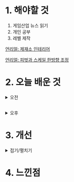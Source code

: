 
# 1. 해야할 것

1. 게임산업 뉴스 읽기 
2. 개인 공부  
3. 레벨 제작

[언리얼: 제재소 인테리어](https://dev.epicgames.com/community/learning/courses/qRG/unreal-engine-b03e6f/BKmk/unreal-engine-41b681)

[언리얼: 피벗과 스케일 한방향 조정](https://forums.unrealengine.com/t/scale-object-in-1-direction/531834/2)


# 2. 오늘 배운 것

<details>
<summary>오전</summary>

## 오늘의 뉴스
■ 원신, e스포츠 대회 신규 시즌 참가 신청 시작
호요버스(HoYoverse)는 오픈월드 어드벤처 RPG ‘원신’에서 e스포츠 대회의 신규 시즌 참가자 등록을 시작한다고 4일 밝혔습니다. 이번 대회는 원신 내 수집형 카드 게임 ‘일곱 성인의 소환’ 최강자를 가리는 공식 국제 토너먼트로, 원소 상성과 전투 전략을 고려해 자신이 수집한 카드로 덱을 구성해 대결합니다.

■ 캡콤 공식 라이선스 모바일 게임 ‘스트리트 파이터: 듀얼’ 정식 출시
A PLUS JAPAN INC.에서 캡콤 공식 라이선스 취득한 모바일 RPG 게임 '스트리트 파이터: 듀얼'이 오늘(4일) 앱 스토어와 구글플레이에서 정식 출시했다고 밝혔습니다. 지난 3월 6일 한국 인기가수 겸 MC 김종국을 공식 홍보모델로 발탁했다고 공개한 적이 있습니다.

■ 한빛소프트 '오디션', 스토브 채널링 오픈
한빛소프트에서 퍼블리싱을 맡고 있는 PC온라인 스타일리시 리듬댄스게임 '오디션'이 국내 서비스를 확장합니다. 오디션은 자체 포털인 '한빛온' 서비스뿐만 아니라 다음, 한게임 플랫폼 유저 대상으로 채널링 서비스를 제공 중이며 이번에 스토브 유저들과도 만나게 됐습니다.

■ 에픽게임즈, '시작해요 언리얼 2024' 사전등록 시작
세계적인 게임 개발사이자 언리얼 엔진, 스토어 및 디지털 창작 생태계를 위한 모든 것을 제공하는 에픽게임즈의 한국법인 에픽게임즈 코리아(대표 박성철)는 오는 5월 2일부터 시작되는 '시작해요 언리얼 2024'의 무료 사전 등록을 시작한다고 4일 밝혔습니다. 이번 '시작해요 언리얼 2024'는 언리얼 엔진으로 애니메이션 및 이펙트 등의 다양한 인터랙티브 요소가 포함된 시네마틱 영상을 제작하는 것을 목표로, 시네마틱 영상 제작의 기본 개념과 워크플로 전반에 대한 강연이 진행됩니다.

■ 퍼스트 디센던트 이범준 PD "올여름 출시 차질 없다"
2024년 여름 정식 출시를 앞둔 넥슨의 신작 '퍼스트 디센던트'의 첫 번째 라이브 방송이 진행됐습니다. 퍼스트 디센던트의 이범준 PD는 2일, 예고 없이 약 30분간 진행된 깜짝 라이브 방송을 통해 유저들의 질문에 답하며 출시 전부터 유저들과 한층 더 가까워질 수 있는 접점을 만들었습니다.

■ 로블록스, '진격의 거인' 공식 IP 체험 출시한다
로블록스가 일본의 대형 출판사 '주식회사 고단샤(講談社, Kodansha)'가 로블록스 플랫폼에 출시 예정인 '진격의 거인' 공식 IP 소식과 함께 개발자들이 관련 체험 및 콘텐츠에 대한 제작 지원을 받을 수 있는 '로블록스 오리지널 체험 제작 콘테스트(Roblox Original Experience Production Contest, ROECC)' 기회를 공유합니다. 세계적으로 인기를 끌고 있는 '진격의 거인' 시리즈의 출판사인 '고단샤'는 일본의 게임 개발사 '긱아웃(GeekOut)'과 손잡고 150만 달러(한화 약 20억 원) 규모의 새로운 펀드를 조성해 로블록스에 출시될 '진격의 거인' 테마 체험을 개발한다고 발표했습니다.

■ 위메이드, 리볼브 게임즈와 '본스앤블레이드' 위믹스 플레이 온보딩
위메이드(대표 박관호)가 리볼브 게임즈(Revolve Games)와 <본스앤블레이드(Bones and Blade)>의 위믹스 플레이(WEMIX PLAY) 온보딩 계약을 체결했습니다. 위메이드는 RPG, 아레나 슈팅 게임 등 다양한 장르 게임을 온보딩해, 세계 괴대 블록체인 게임 플랫폼 위믹스 플레이의 라인업을 지속 확장하고 있습니다.

■ 한국MS, 개발자들의 축제 ‘마이크로소프트 AI 투어’ 30일 개최
한국마이크로소프트가 오는 30일, 서울 양재 aT센터에서 '개발자와 엔지니어를 위한 AI의 모든 것'을 주제로 'Microsoft AI Tour in Seoul'을 개최합니다. 조원우 한국마이크로소프트 대표와 스콧 한셀만(Scott Hanselman) 마이크로소프트 개발자 커뮤니티 부사장이 '개발자를 위한 차세대 AI'를 주제로 키노트 세션을 진행합니다.

■ ‘스텔라 블레이드’ 론칭 이벤트 4월 26일 오픈
소니인터랙티브엔터테인먼트코리아(이하 SIEK)가 4월 26일(금)부터 5월 6일(월)까지 총 11일간 여의도 IFC몰 L3층 노스 아트리움에서 PlayStation®5(이하 PS5®)용 소프트웨어 스텔라 블레이드 론칭 이벤트를 진행한다고 4일 밝혔습니다. SNS 인증 이벤트, 밸런스 게임 '이브의 선택', '스텔라 네컷' 포토부스, 김형태 디렉터 사인회 등 다양한 현장 이벤트 및 전시 요소들로 방문객들에게 다채로운 즐길거리와 볼거리를 선사할 예정입니다.        

■ '나 혼자만 레벨업', 합정-뉴욕-시부야 옥외광고 진행
넷마블(대표 권영식, 김병규)은 ‘나 혼자만 레벨업’ IP 최초 게임화를 기념해 ‘나 혼자만 레벨업’ 애니메이션 제작위원회와 공동 프로모션을 진행했다고 3일 밝혔습니다. 이번 프로모션을 통해 넷마블은 ‘나 혼자만 레벨업’ 제작위원회와 함께 한국 합정 일대, 미국 뉴욕 타임스퀘어, 일본 도쿄 시부야와 오사카 도톤보리 지역 등 전 세계 주요 스팟에 ‘나 혼자만 레벨업’ 애니메이션과 게임 '나 혼자만 레벨업:어라이즈'를 알리는 옥외광고를 설치했습니다.

■ '포스트 디지털 시대의 e스포츠' 심포지엄, 4월 11일 개최
게임과학연구원(원장 윤태진)은 제2회 게임과학 심포지엄 '포스트 디지털 시대의 이스포츠'를 4월 11일 오후 1시부터 연세대학교 백양누리 그랜드볼룸에서 개최한다고 밝혔습니다. 디지털 기술이 더 이상 새로운 현상이 아니라 생태계의 일부가 된 "포스트디지털 시대"라는 시대적 관점에서, 이스포츠가 우리 사회에 지닌 다각적인 함의를 다룰 예정입니다.

■ 슬롯 레버가 가미된 로그라이크, 'RP7' 텀블벅 진행
로그라이크 게임 RP7의 크라우드 펀딩이 2024년 4월 3일 텀블벅에 열렸습니다. 특히 슬롯 머신을 연상시키는 7개의 레버가 달린 전용 컨트롤러는 RP7의 게임 플레이 감각을 극대화 하고, 총 11개의 키 입력을 커스터마이징 할 수 있어 사용자가 원한다면 다른 용도로도 사용 가능합니다.

■ [Ent+] 가가와 돌아온 후속작 '조커: 폴리 아 되', 10월 개봉
그 두 번째 이야기를 다룬 신작 '조커: 폴리 아 되'가 올해 10월 개봉을 확정 졌습니다. 이전 작품과 마찬가지로 조커와 할리 모두 코믹스 색채가 강하게 드러난 기존 DC 기반 영화와 달리 보다 현실적인 외형과 복장을 갖추고 있습니다.

■ SF 도전 잇는다... 신규 프로젝트 알린 시프트업 
시프트업이 공식 홈페이지를 통해 SF 세계관의 신규 프로젝트 개발을 알리며 인재 영입에 나섰습니다. 시프트업이 따로 프로젝트의 상세 내용을 밝히지는 않았지만, 각 채용 부문의 업무 내용, 지원 자격 등을 통해 대략적인 게임 방향이 예상 가능합니다.

■ 러브앤딥스페이스, 한정 메모리 세트 '파도의 메아리' 출시
인폴드코리아(Infold Korea)는 세계 최초 3D 연애 시뮬레이션 '러브앤딥스페이스'의 '파도의 메아리' 5성 메모리 세트를 출시하고 신규 시스템을 선보이는 등 대규모 업데이트를 진행한다고 금일(3일) 밝혔습니다. '파도의 메아리' 메모리 세트는 한정 5성 백야 메모리 세트 '기욱·신전의 일몰', '기욱·신전의 약속' 과 4성 백야 메모리 세트 '기욱·푸른 바다의 꿈'과 '기욱·푸른 바다의 치유' 그리고 3성 메모리 '기욱·새벽의 노래'로 구성되어 있습니다.

■ 박병무 대표 "신사옥, 엔씨의 글로벌 전진기지로 탄생" 
엔씨소프트(공동대표 김택진, 박병무)가 3일 삼평동 641번지에서 신사옥 기공식을 개최했습니다. 엔씨소프트 신사옥 '글로벌 RDI(연구, 개발, 혁신) 센터'는 2027년 완공 예정입니다.

■ KOG, 신작 슈팅게임 '리턴 얼라이브' 출시 
코그(KOG)가 2024년 4월 3일 한국시각 오전 11시 새로운 슈팅 게임 '리턴 얼라이브'를 에픽 게임즈 스토어에 론칭 했다고 밝혔습니다. 지난 3월 26일 공개한 배경 스토리를 담은 시네마틱 영상을 공개 하면서, 이용자들의 관심과 론칭에 대한 기대감을 주고 있습니다.

■ '나랑 같이 공포 영상 찍을래?' 게임, 깜짝 흥행 
만우절 출시와 함께 하루 동안 판매가격을 0원으로 설정했던 온라인 협동 무서운 사진 같이 찍으러 가자 게임 '콘텐트 워닝(Content Warning)'이 첫날 동시 접속자 20만 명을 기록하며 깜짝 성과를 거뒀습니다. 현지 시각으로 1일 출시된 '콘텐트 워닝'은 귀여운 이모티콘이 얼굴에 박힌 캐릭터, 화사한 게임 초반 분위기, 그리고 물리 엔진 기반의 유쾌한 움직임 구현에 자칫 더러 등장한 물리 협동 액션의 하나로 보입니다.

■ [이슈] 확률 이슈 이어진 나이트 크로우, "표기 오류에 사과" 
최근 라그나로크 온라인, 뮤 아크엔젤 등에서 이어진 확률 정보 표기 오류 이슈가 위메이드의 '나이트 크로우'에서도 발생했습니다. 위메이드는 이번 문제가 단순히 확률형 아이템들에 대한 웹사이트 내 확률 정보를 등록하는 과정에서 발생한 '실수'였다고 설명했습니다.

■ 좀비 잡는 국산 게임 +1, '미드나잇 워커스' CBT 예정 
국내 신생 개발사 원웨이티켓스튜디오의 좀비 익스트랙션 슈터 '미드나잇 워커스(The Midnight Walkers)'가 프리 알파 테스터를 모집, 4월 18일부터 공식 테스트에 나섭니다. 지난 1월 9일 개발 초기 히스토리 영상이 공개되며 게임의 상세 모습이 처음 공개된 '미드나잇 워커스'는 좀비가 널린 세상을 배경으로 하는 PVPVE 좀비 익스트랙션 슈터입니다.
</details>

##

<details>
<summary>오후</summary>

## 레벨 제작
1. 높이 조절

![image](https://github.com/JM94Ent/TIL-WIL/assets/143363550/f1aa65ff-1fc0-4b31-8bec-ca8bbb682ade)


2. 낙하 구역 제작

![image](https://github.com/JM94Ent/TIL-WIL/assets/143363550/57ea938e-5bb4-4045-956d-1de726a128a0)

![image](https://github.com/JM94Ent/TIL-WIL/assets/143363550/bf391759-1837-444e-90a4-887e6364664c)


</details>




# 3. 개선


<details>
<summary>접기/펼치기</summary>


</details>



# 4. 느낀점



